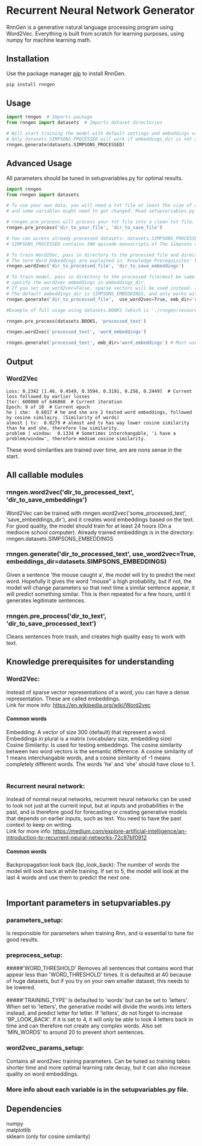 # Recurrent Neural Network Generator

RnnGen is a generative natural language processing program using Word2Vec. 
Everything is built from scratch for learning purposes, using numpy for machine learning math.

## Installation

Use the package manager [pip](https://pip.pypa.io/en/stable/) to install RnnGen.

```bash
pip install rnngen
```

## Usage

```python
import rnngen  # Imports package
from rnngen import datasets  # Imports dataset directories

# Will start training the model with default settings and embeddings using word2vec. 
# Only datasets.SIMPSONS_PROCESSED will work if embeddings_dir is not specified.
rnngen.generate(datasets.SIMPSONS_PROCESSED)
```


## Advanced Usage
All parameters should be tuned in setupvariables.py for optimal results.

```python
import rnngen
from rnngen import datasets

# To use your own data, you will need a txt file at least the size of a book, 
# and some variables might need to get changed. Read setupvariables.py for more info.

# rnngen.pre_process will process your txt file into a clean txt file.
rnngen.pre_process('dir_to_your_file', 'dir_to_save_file')

# You can access already processed datasets: datasets.SIMPSONS_PROCESSED and datasets.BOOKS_PROCESSED.
# SIMPSONS_PROCESSED contains 300 episode manuscripts of The Simpsons and BOOKS_PROCESSED contains 25 books.

# To train Word2Vec, pass in directory to the processed file and directory where to save word embeddings.
# The term Word Embeddings are explained in 'Knowledge Prerequisites' below.
rnngen.word2vec('dir_to_processed_file', 'dir_to_save_embeddings')

# To train model, pass in directory to the processed file(must be same as in word2vec), and 
# specify the word2vec embeddings in embeddings_dir. 
# If you set use_word2vec=False, sparse vectors will be used instead. (which are slow and boring)
# The default embeddings_dir is SIMPSONS_EMBEDDINGS, and only works with SIMPSONS_PROCESSED
rnngen.generate('dir_to_processed_file',  use_word2vec=True, emb_dir='dir_to_embeddings')

#Example of full usage using datasets.BOOKS (which is './rnngen/resources/datasets/books.txt')

rnngen.pre_process(datasets.BOOKS, 'processed_text')

rnngen.word2vec('processed_text', 'word_embeddings')

rnngen.generate('processed_text', emb_dir='word_embeddings') # Must use SAME processed_text as in word2vec
```

## Output

### Word2Vec

```
Loss: 0.2342 [1.46, 0.4549, 0.3594, 0.3191, 0.256, 0.2449]  # Current loss followed by earlier losses
Iter: 600000 of 646860  # Current iteration
Epoch: 9 of 10  # Current epoch
he | she:  0.6017 # he and she are 2 tested word embeddings, followed by cosine similairy. (Similarity of words)
almost | tv:  0.0279 # almost and tv has way lower cosine similarity than he and she, therefore low similarity.
problem | window:  0.1334 # Sometimes interchangable, 'i have a problem/window', therefore medium cosine similarity.
```
These word similarities are trained over time, are are nons sense in the start.

## All callable modules

### rnngen.word2vec('dir_to_processed_text', 'dir_to_save_embeddings')
Word2Vec can be trained with rnngen.word2vec('some_processed_text', 'save_embeddings_dir'), and it creates word embeddings based on the text. For good quality, the model should train for at least 24 hours (On a mediocre school computer). 
Already trained embeddings is in the directory: rnngen.datasets.SIMPSONS_EMBEDDINGS

### rnngen.generate('dir_to_processed_text', use_word2vec=True, embeddings_dir=datasets.SIMPSONS_EMBEDDINGS)
Given a sentence 'the mouse caught a', the model will try to predict the next word. Hopefully it gives the word "mouse" a high probability, but if not, the model will change parameters so that next time a similar sentence appear, it will predict something similar. This is then repeated for a few hours, until it generates legitimate sentences.

### rnngen.pre_process('dir_to_text', 'dir_to_save_processed_text')
Cleans sentences from trash, and creates high quality easy to work with text.

## Knowledge prerequisites for understanding
### Word2Vec:
Instead of sparse vector representations of a word, you can have a dense representation. These are called embeddings. </br>
Link for more info: https://en.wikipedia.org/wiki/Word2vec
#### Common words
Embedding: A vector of size 300 (default) that represent a word. Embeddings in plural is a matrix (vocabulary size, embedding size)</br>
Cosine Similarity: Is used for testing embeddings. The cosine similarity between two word vectors is the semantic difference.
A cosine similarity of 1 means interchangable words, and a cosine similarity of -1 means completely different words. The words 'he' and 'she' should have close to 1.
</br></br>

### Recurrent neural network:
Instead of normal neural networks, recurrent neural networks can be used to look not just at the current input, but at inputs and probabilities in the past, and is therefore good for forecasting or creating generative models that
depends on earlier inputs, such as text. You need to have the past context to keep on writing.</br>
Link for more info: https://medium.com/explore-artificial-intelligence/an-introduction-to-recurrent-neural-networks-72c97bf0912

#### Common words
Backpropagation look back (bp_look_back): The number of words the model will look back at while training. If set to 5, the model
will look at the last 4 words and use them to predict the next one.
</br></br>

## Important parameters in setupvariables.py

### parameters_setup:
Is responsible for parameters when training Rnn, and is essential to tune for good results.

### preprocess_setup:
#####'WORD_THRESHOLD'
Removes all sentences that contains word that appear less than 'WORD_THRESHOLD' times.
It is defaulted at 40 because of huge datasets, but if you try on your own smaller dataset,
this needs to be lowered.
</br></br>
#####'TRAINING_TYPE'
Is defaulted to 'words' but can be set to 'letters'. When set to 'letters', the generative
model will divide the words into letters instead, and predict letter for letter. If 'letters', do not
forget to increase 'BP_LOOK_BACK'. If it is set to 4, it will only be able to look 4 letters back in
time and can therefore not create any complex words. Also set 'MIN_WORDS' to around 20 to prevent short sentences.

### word2vec_params_setup:
Contains all word2vec training parameters. Can be tuned so training takes shorter time and more optimal
learning rate decay, but it can also increase quality on word embeddings.

### More info about each variable is in the setupvariables.py file.

## Dependencies
numpy</br>
matplotlib</br>
sklearn (only for cosine similarity)
